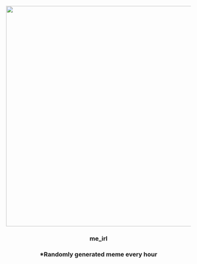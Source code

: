 <p align="center">
        <img src="https://i.redd.it/yy3hye20itm91.png" width="600" height="600">
        </p>
        <h3 align="center">me_irl</h3>
        <h3 align="center">*Randomly generated meme every hour</h3>
    